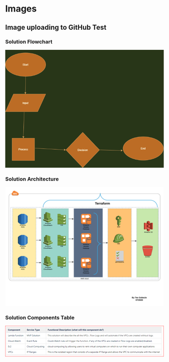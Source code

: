 # Images

## Image uploading to GitHub Test

### Solution Flowchart

<!--<img src="images/flowchart.png" width="600">-->

![](images/flowchart.png)



### Solution Architecture

<!--<img src="images/design.png" width="600">-->

![](images/design.png)



### Solution Components Table

![](images/table.PNG)
